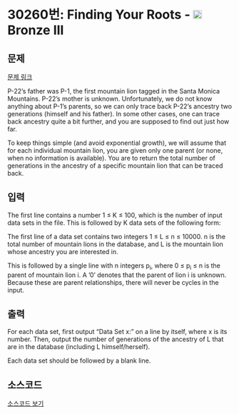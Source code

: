 # 30260번: Finding Your Roots - <img src="https://static.solved.ac/tier_small/3.svg" style="height:20px" /> Bronze III

<!-- performance -->

<!-- 문제 제출 후 깃허브에 푸시를 했을 때 제출한 코드의 성능이 입력될 공간입니다.-->

<!-- end -->

## 문제

[문제 링크](https://boj.kr/30260)


<p>P-22’s father was P-1, the first mountain lion tagged in the Santa Monica Mountains. P-22’s mother is unknown. Unfortunately, we do not know anything about P-1’s parents, so we can only trace back P-22’s ancestry two generations (himself and his father). In some other cases, one can trace back ancestry quite a bit further, and you are supposed to find out just how far.</p>

<p>To keep things simple (and avoid exponential growth), we will assume that for each individual mountain lion, you are given only one parent (or none, when no information is available). You are to return the total number of generations in the ancestry of a specific mountain lion that can be traced back.</p>



## 입력


<p>The first line contains a number 1 ≤ K ≤ 100, which is the number of input data sets in the file. This is followed by K data sets of the following form:</p>

<p>The first line of a data set contains two integers 1 ≤ L ≤ n ≤ 10000. n is the total number of mountain lions in the database, and L is the mountain lion whose ancestry you are interested in.</p>

<p>This is followed by a single line with n integers p<sub>i</sub>, where 0 ≤ p<sub>i</sub> ≤ n is the parent of mountain lion i. A ’0’ denotes that the parent of lion i is unknown. Because these are parent relationships, there will never be cycles in the input.</p>



## 출력


<p>For each data set, first output “Data Set x:” on a line by itself, where x is its number. Then, output the number of generations of the ancestry of L that are in the database (including L himself/herself).</p>

<p>Each data set should be followed by a blank line.</p>



## 소스코드

[소스코드 보기](Finding%20Your%20Roots.py)